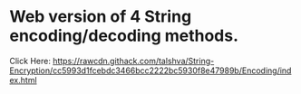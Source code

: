 # Web version of 4 String encoding/decoding methods.
Click Here: https://rawcdn.githack.com/talshva/String-Encryption/cc5993d1fcebdc3466bcc2222bc5930f8e47989b/Encoding/index.html

